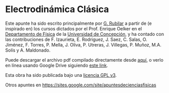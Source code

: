 Electrodinámica Clásica
===============

Este apunte ha sido escrito principalmente por [G. Rubilar](https://google.com/+GuillermoRubilar) a partir de (e inspirado en) los cursos dictados por el Prof. Enrique Oelker en el [Departamento de Física](http://www.fisica.udec.cl/) de la [Universidad de Concepción](http://www.udec.cl), y ha contado con las contribuciones de F. Izaurieta, E. Rodriguez, J. Saez, C. Salas, O. Jiménez, F. Torres, P. Mella, J. Oliva, P. Utreras, J. Villegas, P. Muñoz, M.A. Solís y A. Maldonado.

Puede descargar el archivo pdf compilado directamente desde [aquí](https://github.com/gfrubi/electrodinamica/raw/master/electrodinamica.pdf), o verlo en línea usando Google Drive siguiendo [este link](https://drive.google.com/viewer?url=https://github.com/gfrubi/electrodinamica/raw/master/electrodinamica.pdf).

Esta obra ha sido publicada bajo una [licencia GPL v3](https://github.com/gfrubi/electrodinamica/blob/master/LICENSE). 

Otros apuntes en https://sites.google.com/site/apuntesdecienciasfisicas
